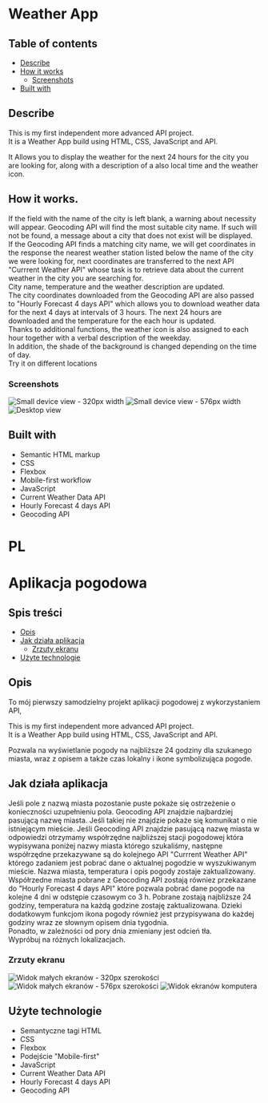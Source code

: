 
# Weather App

## Table of contents
- [Describe](#Describe)
- [How it works](#How-it-works)
  - [Screenshots](#Screenshots)
- [Built with](#Built-with)

## Describe
This is my first independent more advanced API project.  
 It is a Weather App build using HTML, CSS, JavaScript and API.

It Allows you to display the weather for the next 24 hours for the city you are looking for, along with a description of a
 also local time and the weather icon.

 ## How it works.  
 If the field with the name of the city is left blank, a warning about necessity will appear.
 Geocoding API will find the most suitable city name. If such
 will not be found, a message about a city that does not exist will be displayed.  
 If the Geocoding API finds a matching city name, we will get coordinates in the response
 the nearest weather station listed below the name of the city we were looking for,
 next coordinates are transferred to the next API "Currrent Weather API" whose task
 is to retrieve data about the current weather in the city you are searching for.  
 City name, temperature and the weather description are updated.  
 The city coordinates downloaded from the Geocoding API are also passed to
 "Hourly Forecast 4 days API" which allows you to download weather data for the 
 next 4 days at intervals of 3 hours.
 The next 24 hours are downloaded and the temperature for the each hour is updated.  
 Thanks to additional functions, the weather icon is also assigned to each hour together
 with a verbal description of the weekday.  
 In addition, the shade of the background is changed depending on the time of day.  
 Try it on different locations

### Screenshots

![Small device view - 320px width](/screenshots/320px-width%20view.png)
![Small device view - 576px width](/screenshots/576px-width%20view.png)
![Desktop view](/screenshots/Desktop-view.png)

## Built with

- Semantic HTML markup
- CSS
- Flexbox
- Mobile-first workflow
- JavaScript
- Current Weather Data API
- Hourly Forecast 4 days API
- Geocoding API

# PL

# Aplikacja pogodowa

## Spis treści
- [Opis](#Opis)
- [Jak działa aplikacja](#Jak-działa-aplikacja)
  - [Zrzuty ekranu](#Zrzuty-ekranu)
- [Użyte technologie](#Uzyte-technologie)


## Opis

To mój pierwszy samodzielny projekt aplikacji pogodowej z wykorzystaniem API,

This is my first independent more advanced API project.  
 It is a Weather App build
 using HTML, CSS, JavaScript and API.

Pozwala na wyświetlanie pogody na najbliższe 24 godziny dla szukanego miasta, wraz z opisem a
 także czas lokalny i ikone symbolizująca pogode.

## Jak działa aplikacja

 Jeśli pole z nazwą miasta pozostanie puste pokaże się ostrzeżenie o konieczności 
 uzupełnieniu pola. Geocoding API znajdzie najbardziej pasującą nazwę miasta. Jeśli takiej
 nie znajdzie pokaże się komunikat o nie istniejącym mieście.
 Jeśli Geocoding API znajdzie pasującą nazwę miasta w odpowiedzi otrzymamy współrzędne
najbliższej stacji pogodowej która wypisywana poniżej nazwy miasta którego szukaliśmy,
 następne współrzędne przekazywane są do kolejnego API "Currrent Weather API" którego zadaniem 
 jest pobrać dane o aktualnej pogodzie w wyszukiwanym mieście. Nazwa miasta, temperatura i 
 opis pogody zostaje zaktualizowany.
 Współrzedne miasta pobrane z Geocoding API zostają równiez przekazane do 
 "Hourly Forecast 4 days API"
 które pozwala pobrać dane pogode na kolejne 4 dni w odstępie czasowym co 3 h.
 Pobrane zostają najbliższe 24 godziny, temperatura na każdą godzine zostaję zaktualizowana.
 Dzieki dodatkowym funkcjom ikona pogody również jest przypisywana do każdej godziny wraz 
 ze słownym opisem dnia tygodnia.  
 Ponadto, w zależności od pory dnia zmieniany jest odcień tła.  
 Wypróbuj na różnych lokalizacjach.

 ### Zrzuty ekranu

![Widok małych ekranów - 320px szerokości](/screenshots/320px-width%20view.png)
![Widok małych ekranów - 576px szerokości](/screenshots/576px-width%20view.png)
![Widok ekranów komputera](/screenshots/Desktop-view.png)

## Użyte technologie

- Semantyczne tagi HTML
- CSS
- Flexbox
- Podejście "Mobile-first"
- JavaScript
- Current Weather Data API
- Hourly Forecast 4 days API
- Geocoding API